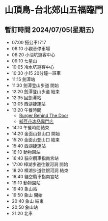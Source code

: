 # 山頂鳥-台北郊山五福臨門 
## 暫訂時間 2024/07/05(星期五)
- 07:00 搭公車1717
- 08:10 小觀音停車場
- 08:20 小油坑遊客中心
- 09:10 七星山
- 10:05 冷水坑遊客中心 
- 10:30 小15 20分鐘一班車
- 11:15 劍潭站
- 11:30 劍潭登山步道 開始
- 12:20 劍潭登山步道 結束
- 12:35 回劍潭站
- 13:05 西湖捷運站
- 13:20 午餐時間 
    - [Burger Behind The Door](https://maps.app.goo.gl/g2UhCo8Cb1coGQ427)
    - [純豆花冰品專門店](https://maps.app.goo.gl/RSZ2p8CRyV23bW1P6)
- 14:10 午餐時間結束
- 14:20 金面山登山口 開始
- 15:20 金面山登山口 結束
- 15:40 西湖捷運站
- 16:10 動物園站 
- 16:40 貓空纜車指南宮站
- 17:00 樟湖步道往銀河洞 開始
- 18:20 樟湖步道往銀河洞 結束
- 18:40 貓空纜車指南宮站
- 19:10 動物園站 
- 19:40 象山站
- 19:50 象山 開始
- 20:40 象山 結束
- 20:50 象山站
- 21:20 北車
